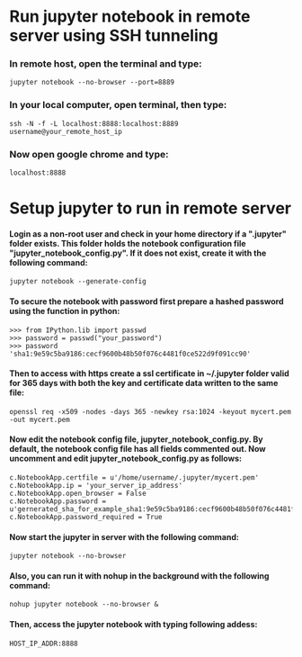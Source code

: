 # Run jupyter notebook in remote server using SSH tunneling


### In remote host, open the terminal and type:

 `jupyter notebook --no-browser --port=8889`
  
### In your local computer, open terminal, then type:
  
  `ssh -N -f -L localhost:8888:localhost:8889 username@your_remote_host_ip`
  
### Now open google chrome and type:
  
  `localhost:8888`

# Setup jupyter to run in remote server

#### Login as a non-root user and check in your home directory if a ".jupyter" folder exists. This folder holds the notebook configuration file "jupyter_notebook_config.py". If it does not exist, create it with the following command:
	
 `jupyter notebook --generate-config`

#### To secure the notebook with password first prepare a hashed password using the function in python:
	
 ```
 >>> from IPython.lib import passwd
 >>> password = passwd("your_password")
 >>> password
 'sha1:9e59c5ba9186:cecf9600b48b50f076c4481f0ce522d9f091cc90'
 ```

#### Then to access with https create a ssl certificate in ~/.jupyter folder valid for 365 days with both the key and certificate data written to the same file:

 `openssl req -x509 -nodes -days 365 -newkey rsa:1024 -keyout mycert.pem -out mycert.pem`

 #### Now edit the notebook config file, jupyter_notebook_config.py. By default, the notebook config file has all fields commented out. Now uncomment and edit jupyter_notebook_config.py as follows:

 ```
 c.NotebookApp.certfile = u'/home/username/.jupyter/mycert.pem'
 c.NotebookApp.ip = 'your_server_ip_address'
 c.NotebookApp.open_browser = False
 c.NotebookApp.password = u'gernerated_sha_for_example_sha1:9e59c5ba9186:cecf9600b48b50f076c4481f0ce522d9f091cc90'
 c.NotebookApp.password_required = True
 ```

 #### Now start the jupyter in server with the following command:

 `jupyter notebook --no-browser`

 #### Also, you can run it with nohup in the background with the following command:

 `nohup jupyter notebook --no-browser &`

 #### Then, access the jupyter notebook with typing following addess:

 `HOST_IP_ADDR:8888`
